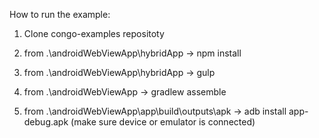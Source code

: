 How to run the example:

1. Clone congo-examples repositoty

2. from  .\androidWebViewApp\hybridApp -> npm install

3. from  .\androidWebViewApp\hybridApp -> gulp

4. from .\androidWebViewApp -> gradlew assemble

5. from .\androidWebViewApp\app\build\outputs\apk -> adb install app-debug.apk (make sure device or emulator is connected)
